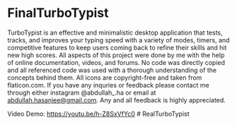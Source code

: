 # FinalTurboTypist
TurboTypist is an effective and minimalistic desktop application that tests, tracks, and improves your typing speed with a variety of modes, timers, and competitive features to keep users coming back to refine their skills and hit new high scores.
All aspects of this project were done by me with the help of online documentation, videos, and forums.
No code was directly copied and all referenced code was used with a thorough understanding of the concepts behind them.
All icons are copyright-free and taken from flaticon.com.
If you have any inquries or feedback please contact me through either instagram @abdullah_.ha or email at abdullah.hasanjee@gmail.com.
Any and all feedback is highly appreciated. 

Video Demo:
https://youtu.be/h-Z8SxVfYc0
#   R e a l T u r b o T y p i s t  
 